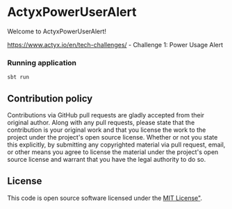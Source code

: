 # ActyxPowerUserAlert #

Welcome to ActyxPowerUserAlert!

https://www.actyx.io/en/tech-challenges/ - Challenge 1: Power Usage Alert

### Running application

`sbt run`

## Contribution policy ##

Contributions via GitHub pull requests are gladly accepted from their original author. Along with any pull requests, please state that the contribution is your original work and that you license the work to the project under the project's open source license. Whether or not you state this explicitly, by submitting any copyrighted material via pull request, email, or other means you agree to license the material under the project's open source license and warrant that you have the legal authority to do so.

## License ##

This code is open source software licensed under the [MIT License"](https://opensource.org/licenses/MIT).
